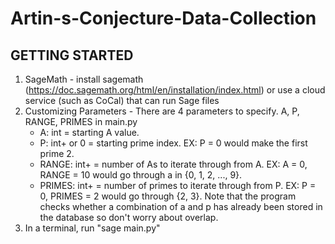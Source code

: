 # Artin-s-Conjecture-Data-Collection

## GETTING STARTED

1. SageMath - install sagemath (https://doc.sagemath.org/html/en/installation/index.html) or use a cloud service (such
   as CoCal) that can run Sage files
2. Customizing Parameters - There are 4 parameters to specify. A, P, RANGE, PRIMES in main.py
   - A: int = starting A value.
   - P: int+ or 0 = starting prime index. EX: P = 0 would make the first prime 2.
   - RANGE: int+ = number of As to iterate through from A. EX: A = 0, RANGE = 10 would go through a in {0, 1, 2, ..., 9}.
   - PRIMES: int+ = number of primes to iterate through from P. EX: P = 0, PRIMES = 2 would go through {2, 3}.
     Note that the program checks whether a combination of a and p has already been stored in the database so don't worry about
     overlap.
3. In a terminal, run "sage main.py"
